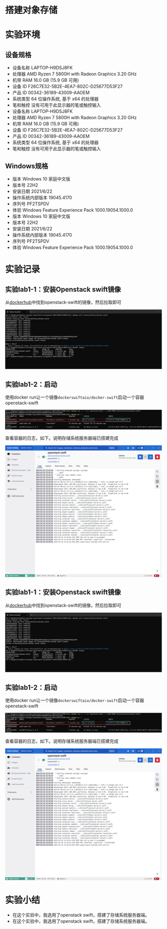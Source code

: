 # 搭建对象存储

# 实验环境
## 设备规格
* 设备名称	LAPTOP-H9DSJ8FK
* 处理器	AMD Ryzen 7 5800H with Radeon Graphics            3.20 GHz
* 机带 RAM	16.0 GB (15.9 GB 可用)
* 设备 ID	F26C7E32-5B2E-4EA7-802C-D25677D53F27
* 产品 ID	00342-36189-43009-AAOEM
* 系统类型	64 位操作系统, 基于 x64 的处理器
* 笔和触控	没有可用于此显示器的笔或触控输入
* 设备名称	LAPTOP-H9DSJ8FK
* 处理器	AMD Ryzen 7 5800H with Radeon Graphics            3.20 GHz
* 机带 RAM	16.0 GB (15.9 GB 可用)
* 设备 ID	F26C7E32-5B2E-4EA7-802C-D25677D53F27
* 产品 ID	00342-36189-43009-AAOEM
* 系统类型	64 位操作系统, 基于 x64 的处理器
* 笔和触控	没有可用于此显示器的笔或触控输入

## Windows规格
* 版本	Windows 10 家庭中文版
* 版本号	22H2
* 安装日期	‎2021/‎6/‎22
* 操作系统内部版本	19045.4170
* 序列号	PF2TSPDV
* 体验	Windows Feature Experience Pack 1000.19054.1000.0
* 版本	Windows 10 家庭中文版
* 版本号	22H2
* 安装日期	‎2021/‎6/‎22
* 操作系统内部版本	19045.4170
* 序列号	PF2TSPDV
* 体验	Windows Feature Experience Pack 1000.19054.1000.0


# 实验记录

## 实验lab1-1：安装Openstack swift镜像
从[dockerhub](https://hub.docker.com/r/dockerswiftaio/docker-swift)中找到openstack-swift的镜像，然后拉取即可

![拉取dockerswiftaio/docker-swift](./figure/image-3.png)
<!-- ![拉取镜像并进入](image.png) -->
## 实验lab1-2：启动
使用docker run让一个镜像```dockerswiftaio/docker-swift```启动一个容器openstack-swift

![启动](./figure/image-4.png)

<!-- ![启动ceph](image-1.png) -->
查看容器的日志，如下。说明存储系统服务器端已搭建完成

![日志](./figure/image-5.png)
## 实验lab1-1：安装Openstack swift镜像
从[dockerhub](https://hub.docker.com/r/dockerswiftaio/docker-swift)中找到openstack-swift的镜像，然后拉取即可

![拉取dockerswiftaio/docker-swift](./figure/image-3.png)
<!-- ![拉取镜像并进入](image.png) -->
## 实验lab1-2：启动
使用docker run让一个镜像```dockerswiftaio/docker-swift```启动一个容器openstack-swift

![启动](./figure/image-4.png)

<!-- ![启动ceph](image-1.png) -->
查看容器的日志，如下。说明存储系统服务器端已搭建完成

![日志](./figure/image-5.png)

# 实验小结
* 在这个实验中，我选用了openstack swift，搭建了存储系统服务器端。
* 在这个实验中，我选用了openstack swift，搭建了存储系统服务器端。
